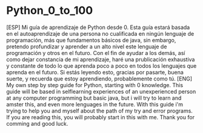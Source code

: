 # Python_0_to_100
[ESP]
 Mi guía de aprendizaje de Python desde 0.
Esta guía estará basada en el autoaprendizaje de una persona no cualificada en ningún lenguaje de programación, más que fundamentos básicos de java,
sin embargo, pretendo profundizar y aprender a un alto nivel este lenguaje de programación y otros en el futuro. Con el fin de ayudar a los demás,
así como dejar constancia de mi aprendizaje, haré una prublicación exhaustiva y constante de todo lo que aprenda poco a poco en todos los lenguajes
que aprenda en el futuro. Si estás leyendo esto, gracias por pasarte, buena suerte, y recuerda que estoy aprendiendo, probablemente como tú.
[ENG]
My own step by step guide for Python, starting with 0 knowledge.
This guide will be based in selflearning experiences of an unexperienced person at any computer programming but basic java, but i will 
try to learn and amster this, and even more lenguages in the future. With this guide i'm trying to help you and myself about the path
of my try and error programs. If you are reading this, you will probably start in this with me. Thank you for comming and good luck.
